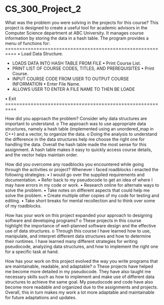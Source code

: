 # CS_300_Project_2

What was the problem you were solving in the projects for this course?
This project is designed to create a useful tool for academic advisors in the Computer Science department at ABC University. It manages course information by storing the data in a hash table. 
The program provides a menu of functions for: 
        ==========================================================
•	Load Data Structure. 
- LOADS DATA INTO HASH TABLE FROM FILE
•	Print Course List.  
 - PRINT LIST OF COURSE CODES, TITLES, AND PREREQUISITES
•	Print Course.       
 - INPUT COURSE CODE FROM USER TO OUTPUT COURSE INFORMATION
•	Enter File Name.     
- ALLOWS USER TO ENTER A FILE NAME TO THEN BE LOADE

•	Exit
        ==========================================================

How did you approach the problem? Consider why data structures are important to understand.
o	The approach was to use appropriate data structures, namely a hash table (implemented using an unordered_map in C++) and a vector, to organize the data. 
o	Doing the analysis to understand the difference in the data structures help me choose the right one for handling the data. Overall the hash table made the most sense for this assignment. A hash table makes it easy to quickly access course details, and the vector helps maintain order.

How did you overcome any roadblocks you encountered while going through the activities or project?
Whenever i faced roadblocks i enacted the following strategies:
•	I would go over the supplied  requirements and documentation.
•	Refer back to my pseudocode to get an idea of where I may have errors in my code or work.
•	Research online for alternate ways to solve the problem.
•	Take notes on different aspects that could help me solve the problem.
•	Create multiple other copies of my code for testing and editing.
•	Take short breaks for mental recollection and to think over some of my roadblocks.

How has your work on this project expanded your approach to designing software and developing programs?
o	These projects in this course highlight the importance of well-planned software design and the effective use of data structures.
o	Through this course I have learned how to use, manipulate, and interpret different data structures and how to determine their runtimes. I have learned many different strategies for writing pseudocode, analyzing data structures, and how to implement the right one for a specific task at hand.

How has your work on this project evolved the way you write programs that are maintainable, readable, and adaptable?
o	These projects have helped me become more detailed in my pseudocode. They have also taught me necessary skills such as how to implement and make use of different data structures to achieve the same goal. My pseudocode and code have also become more readable and organized due to the assignments and projects. Overall, this in turn makes my work a lot more adaptable and maintainable for future adaptations and updates.
